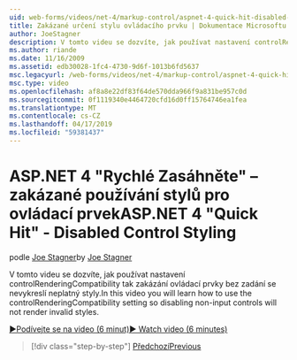 ```yaml
---
uid: web-forms/videos/net-4/markup-control/aspnet-4-quick-hit-disabled-control-styling
title: Zakázané určení stylu ovládacího prvku | Dokumentace Microsoftu
author: JoeStagner
description: V tomto videu se dozvíte, jak používat nastavení controlRenderingCompatibility tak zakázání ovládací prvky bez zadání se nevykreslí neplatný styly.
ms.author: riande
ms.date: 11/16/2009
ms.assetid: edb30028-1fc4-4730-9d6f-1013b6fd5637
msc.legacyurl: /web-forms/videos/net-4/markup-control/aspnet-4-quick-hit-disabled-control-styling
msc.type: video
ms.openlocfilehash: af8a8e22df83f64de570dda966f9a831be957c0d
ms.sourcegitcommit: 0f1119340e4464720cfd16d0ff15764746ea1fea
ms.translationtype: MT
ms.contentlocale: cs-CZ
ms.lasthandoff: 04/17/2019
ms.locfileid: "59381437"
---
```

# <a name="aspnet-4-quick-hit---disabled-control-styling"></a><span data-ttu-id="b4e79-103">ASP.NET 4 "Rychlé Zasáhněte" – zakázané používání stylů pro ovládací prvek</span><span class="sxs-lookup"><span data-stu-id="b4e79-103">ASP.NET 4 "Quick Hit" - Disabled Control Styling</span></span>

<span data-ttu-id="b4e79-104">podle [Joe Stagner](https://github.com/JoeStagner)</span><span class="sxs-lookup"><span data-stu-id="b4e79-104">by [Joe Stagner](https://github.com/JoeStagner)</span></span>

<span data-ttu-id="b4e79-105">V tomto videu se dozvíte, jak používat nastavení controlRenderingCompatibility tak zakázání ovládací prvky bez zadání se nevykreslí neplatný styly.</span><span class="sxs-lookup"><span data-stu-id="b4e79-105">In this video you will learn how to use the controlRenderingCompatibility setting so disabling non-input controls will not render invalid styles.</span></span> 

[<span data-ttu-id="b4e79-106">&#9654;Podívejte se na video (6 minut)</span><span class="sxs-lookup"><span data-stu-id="b4e79-106">&#9654; Watch video (6 minutes)</span></span>](https://channel9.msdn.com/Blogs/ASP-NET-Site-Videos/aspnet-4-quick-hit-disabled-control-styling)

> [!div class="step-by-step"]
> [<span data-ttu-id="b4e79-107">Předchozí</span><span class="sxs-lookup"><span data-stu-id="b4e79-107">Previous</span></span>](aspnet-4-quick-hit-hidden-field-divs.md)

